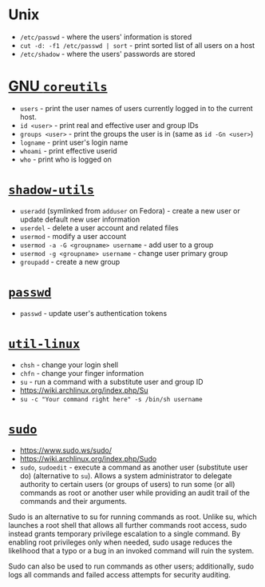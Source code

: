 # Unix
- `/etc/passwd` - where the users' information is stored
- `cut -d: -f1 /etc/passwd | sort` - print sorted list of all users on a host
- `/etc/shadow` - where the users' passwords are stored

# [GNU `coreutils`](http://www.gnu.org/software/coreutils/)
- `users` - print the user names of users currently logged in to the current host.
- `id <user>` - print real and effective user and group IDs
- `groups <user>` - print the groups the user is in (same as `id -Gn <user>`)
- `logname` - print user's login name
- `whoami` - print effective userid
- `who` - print who is logged on

# [`shadow-utils`](http://pkg-shadow.alioth.debian.org/)
- `useradd` (symlinked from `adduser` on Fedora) - create a new user or update default new user information
- `userdel` - delete a user account and related files
- `usermod` - modify a user account
- `usermod -a -G <groupname> username` - add user to a group
- `usermod -g <groupname> username` - change user primary group
- `groupadd` - create a new group

# [`passwd`](http://fedorahosted.org/passwd)
- `passwd` - update user's authentication tokens

# [`util-linux`](http://en.wikipedia.org/wiki/Util-linux)
- `chsh` - change your login shell
- `chfn` - change your finger information
- `su` - run a command with a substitute user and group ID
- https://wiki.archlinux.org/index.php/Su
- `su -c "Your command right here" -s /bin/sh username`

# [`sudo`](http://www.courtesan.com/sudo/)
- https://www.sudo.ws/sudo/
- https://wiki.archlinux.org/index.php/Sudo
- `sudo`, `sudoedit` - execute a command as another user (substitute user do) (alternative to `su`). Allows a system administrator to delegate authority to certain users (or groups of users) to run some (or all) commands as root or another user while providing an audit trail of the commands and their arguments.

Sudo is an alternative to su for running commands as root. Unlike su, which launches a root shell that allows all further commands root access, sudo instead grants temporary privilege escalation to a single command. By enabling root privileges only when needed, sudo usage reduces the likelihood that a typo or a bug in an invoked command will ruin the system.

Sudo can also be used to run commands as other users; additionally, sudo logs all commands and failed access attempts for security auditing. 

